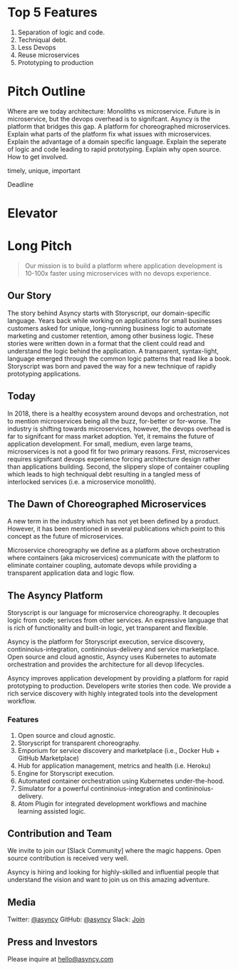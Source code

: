 # Top 5 Features
1. Separation of logic and code.
2. Techniqual debt.
3. Less Devops
4. Reuse microservices
5. Prototyping to production

# Pitch Outline
Where are we today architecture: Monoliths vs microservice.
Future is in microservice, but the devops overhead is to signifcant.
Asyncy is the platform that bridges this gap.
A platform for choreographed microservices.
Explain what parts of the platform fix what issues with microservices.
Explain the advantage of a domain specific language.
Explain the seperate of logic and code leading to rapid prototyping.
Explain why open source.
How to get involved.

timely, unique, important

Deadline


# Elevator


# Long Pitch

> Our mission is to build a platform where application development is 10-100x faster using microservices with no devops experience.

## Our Story

The story behind Asyncy starts with Storyscript, our domain-specific language.
Years back while working on applications for small businesses customers asked for unique, long-running business logic to automate marketing and customer retention, among other business logic.
These stories were written down in a format that the client could read and understand the logic behind the application.
A transparent, syntax-light, language emerged through the common logic patterns that read like a book.
Storyscript was born and paved the way for a new technique of rapidly prototyping applications.

## Today

In 2018, there is a healthy ecosystem around devops and orchestration, not to mention microservices being all the buzz, for-better or for-worse.
The industry is shifting towards microservices, however, the devops overhead is far to signifcant for mass market adoption. Yet, it remains the future of application development.
For small, medium, even large teams, microservices is not a good fit for two primary reasons.
First, microservices requires signifcant devops experience forcing architecture design rather than applications building.
Second, the slippery slope of container coupling which leads to high techniqual debt resulting in a tangled mess of interlocked services (i.e. a microservice monolith).

## The Dawn of Choreographed Microservices

A new term in the industry which has not yet been defined by a product.
However, it has been mentioned in several publications which point to this concept as the future of microservices.

Microservice choreography we define as a platform above orchestration where containers (aka microservices) communicate with the platform
to eliminate container coupling, automate devops while providing a transparent application data and logic flow.

## The Asyncy Platform

Storyscript is our language for microservice choreography. It decouples logic from code; serivces from other services.
An expressive language that is rich of functionality and built-in logic, yet transparent and flexible.

Asyncy is the platform for Storyscript execution, service discovery, contininoius-integration, contininoius-delivery and service marketplace.
Open source and cloud agnostic, Asyncy uses Kubernetes to automate orchestration and provides the architecture for all devop lifecycles.

Asyncy improves application development by providing a platform for rapid prototyping to production.
Developers write stories then code. We provide a rich service discovery with highly integrated tools into the development workflow.

### Features
1. Open source and cloud agnostic.
1. Storyscript for transparent choreography.
1. Emporium for service discovery and marketplace (i.e., Docker Hub + GitHub Marketplace)
1. Hub for application management, metrics and health (i.e. Heroku)
1. Engine for Storyscript execution.
1. Automated container orchestration using Kubernetes under-the-hood.
1. Simulator for a powerful contininoius-integration and contininoius-delivery.
1. Atom Plugin for integrated development workflows and machine learning assisted logic.

## Contribution and Team

We invite to join our [Slack Community] where the magic happens. Open source contribution is received very well.

Asyncy is hiring and looking for highly-skilled and influential people that understand the vision and want to join us on this amazing adventure.

## Media
Twitter: [@asyncy]()
GitHub: [@asyncy]()
Slack: [Join]()

## Press and Investors

Please inquire at hello@asyncy.com
